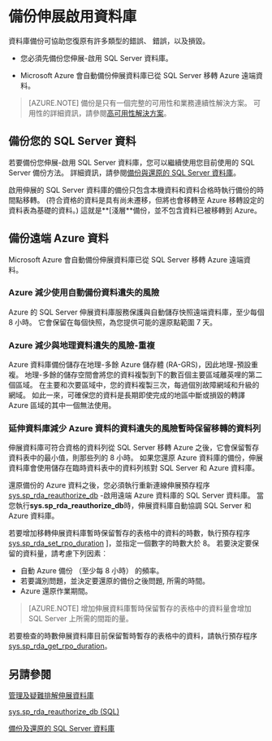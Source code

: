 <properties
    pageTitle="備份伸展啟用資料庫 |Microsoft Azure"
    description="瞭解如何將備份伸展\-啟用資料庫。"
    services="sql-server-stretch-database"
    documentationCenter=""
    authors="douglaslMS"
    manager="jhubbard"
    editor=""/>

<tags
    ms.service="sql-server-stretch-database"
    ms.workload="data-management"
    ms.tgt_pltfrm="na"
    ms.devlang="na"
    ms.topic="article"
    ms.date="10/14/2016"
    ms.author="douglasl"/>

# <a name="backup-stretch-enabled-databases"></a>備份伸展啟用資料庫

資料庫備份可協助您復原有許多類型的錯誤、 錯誤，以及損毀。  

-   您必須先備份您伸展\-啟用 SQL Server 資料庫。  

-   Microsoft Azure 會自動備份伸展資料庫已從 SQL Server 移轉 Azure 遠端資料。  

>    [AZURE.NOTE] 備份是只有一個完整的可用性和業務連續性解決方案。 可用性的詳細資訊，請參閱[高可用性解決方案](https://msdn.microsoft.com/library/ms190202.aspx)。

## <a name="back-up-your-sql-server-data"></a>備份您的 SQL Server 資料  

若要備份您伸展\-啟用 SQL Server 資料庫，您可以繼續使用您目前使用的 SQL Server 備份方法。 詳細資訊，請參閱[備份與還原的 SQL Server 資料庫](https://msdn.microsoft.com/library/ms187048.aspx)。

啟用伸展的 SQL Server 資料庫的備份只包含本機資料和資料合格時執行備份的時間點移轉。 \(符合資格的資料是具有尚未遷移，但將也會移轉至 Azure 移轉設定的資料表為基礎的資料。\) 這就是**[淺層**備份，並不包含資料已被移轉到 Azure。  

## <a name="back-up-your-remote-azure-data"></a>備份遠端 Azure 資料   

Microsoft Azure 會自動備份伸展資料庫已從 SQL Server 移轉 Azure 遠端資料。  

### <a name="azure-reduces-the-risk-of-data-loss-with-automatic-backup"></a>Azure 減少使用自動備份資料遺失的風險  
Azure 的 SQL Server 伸展資料庫服務保護與自動儲存快照遠端資料庫，至少每個 8 小時。 它會保留在每個快照，為您提供可能的還原點範圍 7 天。  

### <a name="azure-reduces-the-risk-of-data-loss-with-geo-redundancy"></a>Azure 減少與地理資料遺失的風險\-重複  
Azure 資料庫備份儲存在地理\-多餘 Azure 儲存體 (RA\-GRS)，因此地理\-預設重複。 地理\-多餘的儲存空間會將您的資料複製到下的數百個主要區域離英哩的第二個區域。 在主要和次要區域中，您的資料複製三次，每過個別故障網域和升級的網域。 如此一來，可確保您的資料是長期即使完成的地區中斷或損毀的轉譯 Azure 區域的其中一個無法使用。

### <a name="stretchRPO"></a>延伸資料庫減少 Azure 資料的資料遺失的風險暫時保留移轉的資料列
伸展資料庫可符合資格的資料列從 SQL Server 移轉 Azure 之後，它會保留暫存資料表中的最小值，則那些列的 8 小時。 如果您還原 Azure 資料庫的備份，伸展資料庫會使用儲存在臨時資料表中的資料列核對 SQL Server 和 Azure 資料庫。

還原備份的 Azure 資料之後，您必須執行重新連線伸展預存程序[sys.sp_rda_reauthorize_db](https://msdn.microsoft.com/library/mt131016.aspx) \-啟用遠端 Azure 資料庫的 SQL Server 資料庫。 當您執行**sys.sp_rda_reauthorize_db**時，伸展資料庫自動協調 SQL Server 和 Azure 資料庫。

若要增加移轉伸展資料庫暫時保留暫存的表格中的資料的時數，執行預存程序[sys.sp_rda_set_rpo_duration](https://msdn.microsoft.com/library/mt707766.aspx) ]，並指定一個數字的時數大於 8。 若要決定要保留的資料量，請考慮下列因素︰
-   自動 Azure 備份 （至少每 8 小時） 的頻率。
-   若要識別問題，並決定要還原的備份之後問題, 所需的時間。
-   Azure 還原作業期間。

> [AZURE.NOTE] 增加伸展資料庫暫時保留暫存的表格中的資料量會增加 SQL Server 上所需的間距的量。

若要檢查的時數伸展資料庫目前保留暫時暫存的表格中的資料，請執行預存程序[sys.sp_rda_get_rpo_duration](https://msdn.microsoft.com/library/mt707767.aspx)。

## <a name="see-also"></a>另請參閱

[管理及疑難排解伸展資料庫](sql-server-stretch-database-manage.md)

[sys.sp_rda_reauthorize_db (SQL)](https://msdn.microsoft.com/library/mt131016.aspx)

[備份及還原的 SQL Server 資料庫](https://msdn.microsoft.com/library/ms187048.aspx)

